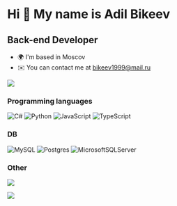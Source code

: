 Hi 👋 My name is Adil Bikeev
==================================

Back-end Developer
---------------------------------------------

* 🌍  I'm based in Moscov
* ✉️  You can contact me at [bikeev1999@mail.ru](mailto:bikeev1999@mail.ru)

<a href="https://www.github.com/AdilBikeev" target="_blank" rel="noreferrer"><img
src="https://img.shields.io/github/followers/AdilBikeev?logo=github&style=for-the-badge&color=0891b2&labelColor=ffffff" /></a>

### Programming languages

![C#](https://img.shields.io/badge/c%23-%23239120.svg?style=for-the-badge&logo=c-sharp&logoColor=white) 
![Python](https://img.shields.io/badge/python-3670A0?style=for-the-badge&logo=python&logoColor=ffdd54) 
![JavaScript](https://img.shields.io/badge/javascript-%23323330.svg?style=for-the-badge&logo=javascript&logoColor=%23F7DF1E)
![TypeScript](https://img.shields.io/badge/typescript-%23007ACC.svg?style=for-the-badge&logo=typescript&logoColor=white)

### DB
![MySQL](https://img.shields.io/badge/mysql-%2300f.svg?style=for-the-badge&logo=mysql&logoColor=white)
![Postgres](https://img.shields.io/badge/postgres-%23316192.svg?style=for-the-badge&logo=postgresql&logoColor=white)
![MicrosoftSQLServer](https://img.shields.io/badge/Microsoft%20SQL%20Sever-CC2927?style=for-the-badge&logo=microsoft%20sql%20server&logoColor=white)

### Other

![](https://github-profile-summary-cards.vercel.app/api/cards/repos-per-language?username=AdilBikeev&theme=github_dark)

![](https://github-profile-summary-cards.vercel.app/api/cards/most-commit-language?username=AdilBikeev&theme=github_dark)
